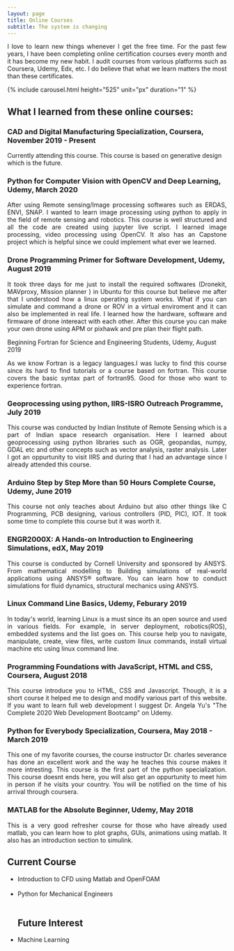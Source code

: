 ```yaml
---
layout: page
title: Online Courses
subtitle: The system is changing
---
```

<p align="justify">I love to learn new things whenever I get the free time. For the past few years, I have been completing online certification courses every month and it has become my new habit. I audit courses from various platforms such as Coursera, Udemy, Edx, etc. I do believe that what we learn matters the most than these certificates.</p>

   {% include carousel.html height="525" unit="px" duration="1" %}

<h2>What I learned from these online courses:</h2>

<h3> CAD and Digital Manufacturing Specialization, Coursera, November 2019 - Present</h3>

Currently attending this course. This course is based on generative design which is the future.

<h3> Python for Computer Vision with OpenCV and Deep Learning, Udemy, March 2020</h3>

<p align="justify">After using Remote sensing/Image processing softwares such as ERDAS, ENVI, SNAP. I wanted to learn image processing using python to apply in the field of remote sensing and robotics.  This course is well structured and all the code are created using jupyter live script. I learned image processing, video processing using OpenCV. It also has an Capstone project which is helpful since we could implement what ever we learned.</p>

<h3> Drone Programming Primer for Software Development, Udemy, August 2019</h3>

<p align="justify">It took three days for me just to install the required softwares (Dronekit, MAVproxy, Mission planner ) in Ubuntu for this course but believe me after that I understood how a linux operating system works. What if you can simulate and command a drone or ROV in a virtual enviroment and it can also be implemented in real life. I learned how the hardware, software and firmware of drone intereact with each other. After this course you can make your own drone using APM or pixhawk and pre plan their flight path. <p

<h3> Beginning Fortran for Science and Engineering Students, Udemy, August 2019</h3>

<p align="justify">As we know Fortran is a legacy languages.I was lucky to find this course since  its hard to find tutorials or a course based on fortran. This course covers the basic syntax part of fortran95. Good for those who want to experience fortran.</p>

<h3>  Geoprocessing using python, IIRS-ISRO Outreach Programme, July 2019 </h3>

<p align="justify">This course was conducted by Indian Institute of Remote Sensing which is a part of Indian space research organisation. Here I learned about geoprocessing using python libraries such as OGR, geopandas, numpy, GDAL etc and other concepts such as vector analysis, raster analysis. Later I got an oppurtunity to visit IIRS and during that I had an advantage since I already attended this course.</p>

<h3> Arduino Step by Step More than 50 Hours Complete Course, Udemy, June 2019 </h3>

<p align="justify">This course not only teaches about Arduino but also other things like C Programming, PCB designing, various controllers (PID, PIC), IOT. It took some time to complete this course but it was worth it.</p>

<h3> ENGR2000X: A Hands-on Introduction to Engineering Simulations, edX, May 2019 </h3>

<p align="justify">This course is conducted by Cornell University and sponsored by ANSYS. From mathematical modelling to Building simulations of real-world applications using ANSYS® software. You can learn how to conduct simulations for fluid dynamics, structural mechanics using ANSYS.</p>

<h3> Linux Command Line Basics, Udemy, Feburary 2019 </h3>

<p align="justify">In today's world, learning Linux is a must since its an open source and used in various fields. For example, in server deployment, robotics(ROS), embedded systems and the list goes on. This course help you to navigate, manipulate, create, view files, write custom linux commands, install virtual machine etc using linux command line.</p>

<h3> Programming Foundations with JavaScript, HTML and CSS, Coursera, August 2018 </h3>

<p align="justify">This course introduce you to HTML, CSS and Javascript. Though, it is a short course it helped me to design and modify various part of this website. If you want to learn full web development I suggest Dr. Angela Yu's "The Complete 2020 Web Development Bootcamp" on Udemy.<p>
	
<h3> Python for Everybody Specialization, Coursera, May 2018 - March 2019 </h3>

<p align="justify">This one of my favorite courses, the course instructor Dr. charles severance has done an excellent work and 
the way he teaches this course makes it more intresting. This course is the first part of the python specialization. This course
doesnt ends here, you will also get an oppurtunity to meet him in person if he visits your country. You will be notified on the time of 
his arrival through coursera.</p>

<h3> MATLAB for the Absolute Beginner, Udemy, May 2018 </h3>

<p align="justify">This is a very good refresher course for those who have already used matlab, you can learn
how to plot graphs, GUIs, animations using matlab. It also has an introduction section to simulink.</p>
   
	

	
<h2>Current Course</h2>
<ul> 
<li>Introduction to CFD using Matlab and OpenFOAM</li><br>
<li>Python for Mechanical Engineers</li><br>
</ul>  
<ul>  
<h2> Future Interest</h2>

<li> Machine Learning</li>


